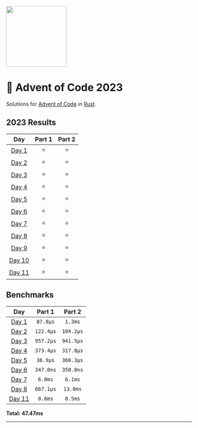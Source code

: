 <img src="./.assets/christmas_ferris.png" width="164">

# 🎄 Advent of Code 2023

Solutions for [Advent of Code](https://adventofcode.com/) in [Rust](https://www.rust-lang.org/).

<!--- advent_readme_stars table --->
## 2023 Results

| Day | Part 1 | Part 2 |
| :---: | :---: | :---: |
| [Day 1](https://adventofcode.com/2023/day/1) | ⭐ | ⭐ |
| [Day 2](https://adventofcode.com/2023/day/2) | ⭐ | ⭐ |
| [Day 3](https://adventofcode.com/2023/day/3) | ⭐ | ⭐ |
| [Day 4](https://adventofcode.com/2023/day/4) | ⭐ | ⭐ |
| [Day 5](https://adventofcode.com/2023/day/5) | ⭐ | ⭐ |
| [Day 6](https://adventofcode.com/2023/day/6) | ⭐ | ⭐ |
| [Day 7](https://adventofcode.com/2023/day/7) | ⭐ | ⭐ |
| [Day 8](https://adventofcode.com/2023/day/8) | ⭐ | ⭐ |
| [Day 9](https://adventofcode.com/2023/day/9) | ⭐ | ⭐ |
| [Day 10](https://adventofcode.com/2023/day/10) | ⭐ | ⭐ |
| [Day 11](https://adventofcode.com/2023/day/11) | ⭐ | ⭐ |
<!--- advent_readme_stars table --->

<!--- benchmarking table --->
## Benchmarks

| Day | Part 1 | Part 2 |
| :---: | :---: | :---:  |
| [Day 1](./src/bin/01.rs) | `87.8µs` | `1.3ms` |
| [Day 2](./src/bin/02.rs) | `122.4µs` | `104.2µs` |
| [Day 3](./src/bin/03.rs) | `957.2µs` | `941.5µs` |
| [Day 4](./src/bin/04.rs) | `373.4µs` | `317.8µs` |
| [Day 5](./src/bin/05.rs) | `36.9µs` | `360.3µs` |
| [Day 6](./src/bin/06.rs) | `347.0ns` | `358.0ns` |
| [Day 7](./src/bin/07.rs) | `6.0ms` | `6.1ms` |
| [Day 8](./src/bin/08.rs) | `667.1µs` | `13.0ms` |
| [Day 11](./src/bin/11.rs) | `8.6ms` | `8.5ms` |

**Total: 47.47ms**
<!--- benchmarking table --->

---
